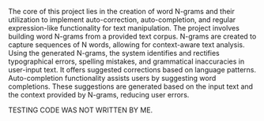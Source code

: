 The core of this project lies in the creation of word N-grams and their utilization to implement 
auto-correction, auto-completion, and regular expression-like functionality for text manipulation.
The project involves building word N-grams from a provided text corpus. N-grams are created to 
capture sequences of N words, allowing for context-aware text analysis. Using the generated N-grams, 
the system identifies and rectifies typographical errors, spelling mistakes, and 
grammatical inaccuracies in user-input text. It offers suggested corrections based on language patterns.
Auto-completion functionality assists users by suggesting word completions. These suggestions are 
generated based on the input text and the context provided by N-grams, reducing user errors.

TESTING CODE WAS NOT WRITTEN BY ME.
